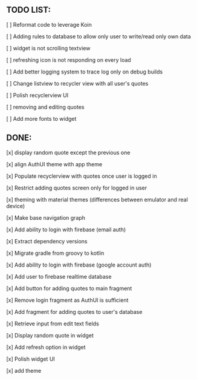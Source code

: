## TODO LIST:

[ ] Reformat code to leverage Koin

[ ] Adding rules to database to allow only user to write/read only own data

[ ] widget is not scrolling textview

[ ] refreshing icon is not responding on every load

[ ] Add better logging system to trace log only on debug builds

[ ] Change listview to recycler view with all user's quotes

[ ] Polish recyclerview UI

[ ] removing and editing quotes

[ ] Add more fonts to widget

## DONE:

[x] display random quote except the previous one

[x] align AuthUI theme with app theme

[x] Populate recyclerview with quotes once user is logged in

[x] Restrict adding quotes screen only for logged in user

[x] theming with material themes (differences between emulator and real device)

[x] Make base navigation graph

[x] Add ability to login with firebase (email auth)

[x] Extract dependency versions

[x] Migrate gradle from groovy to kotlin

[x] Add ability to login with firebase (google account auth)

[x] Add user to firebase realtime database

[x] Add button for adding quotes to main fragment

[x] Remove login fragment as AuthUI is sufficient

[x] Add fragment for adding quotes to user's database

[x] Retrieve input from edit text fields

[x] Display random quote in widget

[x] Add refresh option in widget

[x] Polish widget UI

[x] add theme